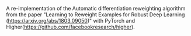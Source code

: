 A re-implementation of the Automatic differentiation reweighting algorithm from the paper "Learning to Reweight Examples for Robust Deep Learning (https://arxiv.org/abs/1803.09050)" with PyTorch and Higher(https://github.com/facebookresearch/higher).
